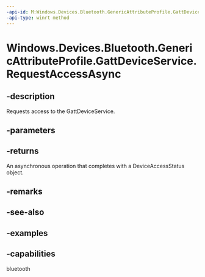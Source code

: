 ```yaml
---
-api-id: M:Windows.Devices.Bluetooth.GenericAttributeProfile.GattDeviceService.RequestAccessAsync
-api-type: winrt method
---
```


<!-- Method syntax.
public IAsyncOperation<DeviceAccessStatus> GattDeviceService.RequestAccessAsync()
-->

# Windows.Devices.Bluetooth.GenericAttributeProfile.GattDeviceService.RequestAccessAsync

## -description
Requests access to the GattDeviceService.

## -parameters

## -returns
An asynchronous operation that completes with a DeviceAccessStatus object.

## -remarks

## -see-also

## -examples


## -capabilities
bluetooth
